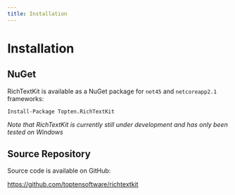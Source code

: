 ```yaml
---
title: Installation
---
```


# Installation

## NuGet

RichTextKit is available as a NuGet package for `net45` and `netcoreapp2.1` frameworks:

~~~
Install-Package Topten.RichTextKit
~~~

*Note that RichTextKit is currently still under development and has only been tested on
Windows*

## Source Repository

Source code is available on GitHub:

<https://github.com/toptensoftware/richtextkit>

